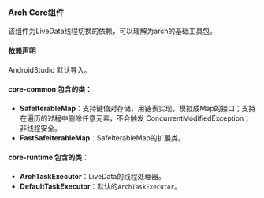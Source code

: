 ### Arch Core组件

该组件为LiveData线程切换的依赖，可以理解为arch的基础工具包。

#### 依赖声明

AndroidStudio 默认导入。

#### core-common 包含的类：

- **SafeIterableMap**：支持键值对存储，用链表实现，模拟成Map的接口；支持在遍历的过程中删除任意元素，不会触发 ConcurrentModifiedException；非线程安全。
- **FastSafeIterableMap**：SafeIterableMap的扩展类。

#### core-runtime 包含的类：

- **ArchTaskExecutor**：LiveData的线程处理器。
- **DefaultTaskExecutor**：默认的`ArchTaskExecutor`。